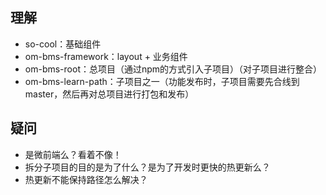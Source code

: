 ## 理解
* so-cool：基础组件
* om-bms-framework：layout + 业务组件
* om-bms-root：总项目（通过npm的方式引入子项目）（对子项目进行整合）
* om-bms-learn-path：子项目之一（功能发布时，子项目需要先合线到master，然后再对总项目进行打包和发布）

## 疑问
* 是微前端么？看着不像！
* 拆分子项目的目的是为了什么？是为了开发时更快的热更新么？
* 热更新不能保持路径怎么解决？